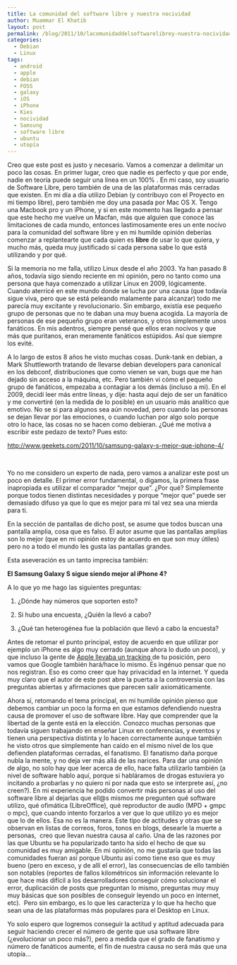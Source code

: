 ```yaml
---
title: La comunidad del software libre y nuestra nocividad
author: Muammar El Khatib
layout: post
permalink: /blog/2011/10/lacomunidaddelsoftwarelibrey-nuestra-nocividad/
categories:
  - Debian
  - Linux
tags:
  - android
  - apple
  - debian
  - FOSS
  - galaxy
  - iOS
  - iPhone
  - Kies
  - nocividad
  - Samsung
  - software libre
  - ubuntu
  - utopía
---
```

Creo que este post es justo y necesario. Vamos a comenzar a delimitar un poco las cosas. En primer lugar, creo que nadie es perfecto y que por ende, nadie en teoría puede seguir una línea en un 100% . En mi caso, soy usuario de Software Libre, pero también de una de las plataformas más cerradas que existen. En mi día a día utilizo Debian (y contribuyo con el Proyecto en mi tiempo libre), pero también me doy una pasada por Mac OS X. Tengo una Macbook pro y un iPhone, y si en este momento has llegado a pensar que este hecho me vuelve un Macfan, más que alguien que conoce las limitaciones de cada mundo, entonces lastimosamente eres un ente nocivo para la comunidad del software libre y en mi humilde opinión deberías comenzar a replantearte que cada quien es **libre** de usar lo que quiera, y mucho más, queda muy justificado si cada persona sabe lo que está utilizando y por qué.

Si la memoria no me falla, utilizo Linux desde el año 2003. Ya han pasado 8 años, todavía sigo siendo reciente en mi opinión, pero no tanto como una persona que haya comenzado a utilizar Linux en 2009, lógicamente. Cuando aterricé en este mundo donde se lucha por una causa (que todavía sigue viva, pero que se está peleando malamente para alcanzar) todo me parecía muy excitante y revolucionario. Sin embargo, existía ese pequeño grupo de personas que no te daban una muy buena acogida. La mayoría de personas de ese pequeño grupo eran veteranos, y otros simplemente unos fanáticos. En mis adentros, siempre pensé que ellos eran nocivos y que más que puritanos, eran meramente fanáticos estúpidos. Así que siempre los evité.

A lo largo de estos 8 años he visto muchas cosas. Dunk-tank en debian, a Mark Shuttleworth tratando de llevarse debian developers para canonical en los debconf, distribuciones que como vienen se van, bugs que me han dejado sin acceso a la máquina, etc. Pero también vi cómo el pequeño grupo de fanáticos, empezaba a contagiar a los demás (incluso a mi). En el 2009, decidí leer más entre líneas, y dije: hasta aquí dejo de ser un fanático y me convertiré (en la medida de lo posible) en un usuario más analítico que emotivo. No se si para algunos sea aún novedad, pero cuando las personas se dejan llevar por las emociones, o cuando luchan por algo solo porque otro lo hace, las cosas no se hacen como debieran. ¿Qué me motiva a escribir este pedazo de texto? Pues esto:

<http://www.geekets.com/2011/10/samsung-galaxy-s-mejor-que-iphone-4/>

&nbsp;

Yo no me considero un experto de nada, pero vamos a analizar este post un poco en detalle. El primer error fundamental, o digamos, la primera frase inapropiada es utilizar el comparador &#8220;mejor que&#8221;. ¿Por qué? Simplemente porque todos tienen distintas necesidades y porque &#8220;mejor que&#8221; puede ser demasiado difuso ya que lo que es mejor para mi tal vez sea una mierda para ti.

En la sección de pantallas de dicho post, se asume que todos buscan una pantalla amplia, cosa que es falso. El autor asume que las pantallas amplias son lo mejor (que en mi opinión estoy de acuerdo en que son muy útiles) pero no a todo el mundo les gusta las pantallas grandes.

Esta aseveración es un tanto imprecisa también:

**El Samsung Galaxy S sigue siendo mejor al iPhone 4?**

A lo que yo me hago las siguientes preguntas:

1) ¿Dónde hay números que soporten esto?

2) Si hubo una encuesta, ¿Quién la llevó a cabo?

3) ¿Qué tan heterogénea fue la población que llevó a cabo la encuesta?

Antes de retomar el punto principal, estoy de acuerdo en que utilizar por ejemplo un iPhone es algo muy cerrado (aunque ahora lo dudo un poco), y que incluso la gente de [Apple llevaba un tracking ][1]de tu posición, pero vamos que Google también hará/hace lo mismo. Es ingénuo pensar que no nos registran. Eso es como creer que hay privacidad en la internet. Y queda muy claro que el autor de este post abre la puerta a la controversia con las preguntas abiertas y afirmaciones que parecen salir axiomáticamente.

Ahora sí, retomando el tema principal, en mi humilde opinión pienso que debemos cambiar un poco la forma en que estamos defendiendo nuestra causa de promover el uso de software libre. Hay que comprender que la libertad de la gente está en la elección. Conozco muchas personas que todavía siguen trabajando en enseñar Linux en conferencias, y eventos y tienen una perspectiva distinta y lo hacen correctamente aunque también he visto otros que simplemente han caído en el mismo nivel de los que defienden plataformas cerradas, el fanatismo. El fanatismo daña porque nubla la mente, y no deja ver más allá de las narices. Para dar una opinión de algo, no solo hay que leer acerca de ello, hace falta utilizarlo también (a nivel de software hablo aquí, porque si habláramos de drogas estuviera yo incitando a probarlas y no quiero ni por nada que esto se interprete así, ¿no creen?). En mi experiencia he podido convertir más personas al uso del software libre al dejarlas que ell@s mismos me pregunten qué software utilizo, qué ofimática (LibreOffice), qué reproductor de audio (MPD + gmpc o mpc), que cuando intento forzarlos a ver que lo que utilizo yo es mejor que lo de ellos. Esa no es la manera. Este tipo de actitudes y otras que se observan en listas de correos, foros, tonos en blogs, desearle la muerte a personas,  creo que llevan nuestra causa al caño. Una de las razones por las que Ubuntu se ha popularizado tanto ha sido el hecho de que su comunidad es muy amigable. En mi opinión, no me gustaría que todas las comunidades fueran así porque Ubuntu así como tiene eso que es muy bueno (pero en exceso, y de allí el error), las consecuencias de ello también son notables (reportes de fallos kilométricos sin información relevante lo que hace más difícil a los desarrolladores conseguir cómo solucionar el error, duplicación de posts que preguntan lo mismo, preguntas muy muy muy básicas que son posibles de conseguir leyendo un poco en internet, etc).  Pero sin embargo, es lo que les caracteriza y lo que ha hecho que sean una de las plataformas más populares para el Desktop en Linux.

Yo solo espero que logremos conseguir la actitud y aptitud adecuada para seguir haciendo crecer el número de gente que usa software libre (¿evolucionar un poco más?), pero a medida que el grado de fanatismo y número de fanáticos aumente, el fin de nuestra causa no será más que una utopía&#8230;

&nbsp;

 [1]: http://abcnews.go.com/Technology/apple-tracks-location-iphone-ipad-data-researchers/story?id=13420041